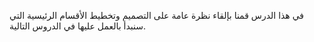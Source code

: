 في هذا الدرس قمنا بإلقاء نظرة عامة على التصميم وتخطيط الأقسام الرئيسية التي سنبدأ بالعمل عليها في الدروس التالية.